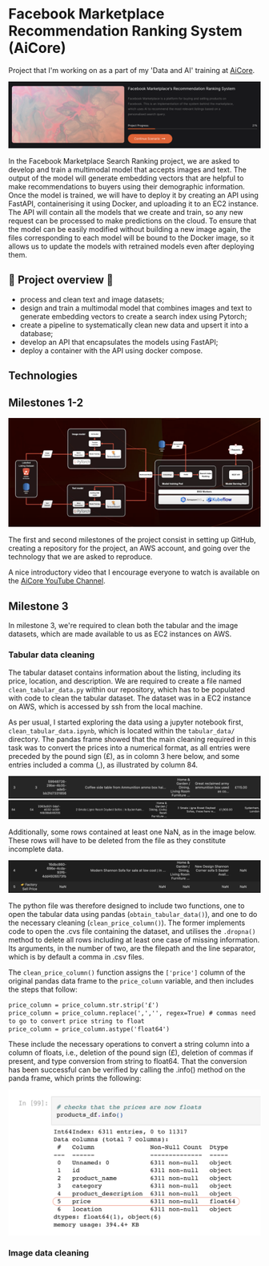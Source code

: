 # Facebook Marketplace Recommendation Ranking System (AiCore)

Project that I'm working on as a part of my 'Data and AI' training at [AiCore](https://www.theaicore.com/).

![A screenshot of the AiCore portal](images/portal.png)

In the Facebook Marketplace Search Ranking project, we are asked to develop and train a multimodal model that accepts images and text. The output of the model will generate embedding vectors that are helpful to make recommendations to buyers using their demographic information. 
Once the model is trained, we will have to deploy it by creating an API using FastAPI, containerising it using Docker, and uploading it to an EC2 instance. The API will contain all the models that we create and train, so any new request can be processed to make predictions on the cloud. To ensure that the model can be easily modified without building a new image again, the files corresponding to each model will be bound to the Docker image, so it allows us to update the models with retrained models even after deploying them.

## 👀 Project overview 👀

- process and clean text and image datasets;
- design and train a multimodal model that combines images and text to generate embedding vectors to create a search index using Pytorch;
- create a pipeline to systematically clean new data and upsert it into a database;
- develop an API that encapsulates the models using FastAPI;
- deploy a container with the API using docker compose.

## Technologies

## Milestones 1-2

![An image of the technology structure](images/technology.png)

The first and second milestones of the project consist in setting up GitHub, creating a repository for the project, an AWS account, and going over the technology that we are asked to reproduce.

A nice introductory video that I encourage everyone to watch is available on the [AiCore YouTube Channel](https://youtu.be/1Z5V2VrHTTA).

## Milestone 3

In milestone 3, we're required to clean both the tabular and the image datasets, which are made available to us as EC2 instances on AWS.

### Tabular data cleaning

The tabular dataset contains information about the listing, including its price, location, and description. We are required to create a file named `clean_tabular_data.py` within our repository, which has to be populated with code to clean the tabular dataset. The dataset was in a EC2 instance on AWS, which is accessed by ssh from the local machine.

As per usual, I started exploring the data using a jupyter notebook first, `clean_tabular_data.ipynb`, which is located within the `tabular_data/` directory. The pandas frame showed that the main cleaning required in this task was to convert the prices into a numerical format, as all entries were preceded by the pound sign (£), as in colomn 3 here below, and some entries included a comma (,), as illustrated by column 84.

![An image from the pandas data frame in which the pound sign appears in the price column](images/pound.png)
![An image from the pandas data frame in which a comma appears in the price column](images/comma.png)

Additionally, some rows contained at least one NaN, as in the image below. These rows will have to be deleted from the file as they constitute incomplete data.

![An image from the pandas data frame in which at least one NaN per column appears](images/nan.png)

The python file was therefore designed to include two functions, one to open the tabular data using pandas (`obtain_tabular_data()`), and one to do the necessary cleaning (`clean_price_column()`). The former implements code to open the .cvs file containing the dataset, and utilises the `.dropna()` method to delete all rows including at least one case of missing information. Its arguments, in the number of two, are the filepath and the line separator, which is by default a comma in .csv files.

The `clean_price_column()` function assigns the `['price']` column of the original pandas data frame to the `price_column` variable, and then includes the steps that follow:

```python3
price_column = price_column.str.strip('£')
price_column = price_column.replace(',','', regex=True) # commas need to go to convert price string to float
price_column = price_column.astype('float64')
```

These include the necessary operations to convert a string column into a column of floats, i.e., deletion of the pound sign (£), deletion of commas if present, and type conversion from string to float64. That the conversion has been successful can be verified by calling the .info() method on the panda frame, which prints the following:

![An image containing info on the pandas data frame](images/info.png)

### Image data cleaning
